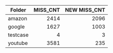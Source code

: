 | Folder | MISS\_CNT | NEW MISS\_CNT
|---|---:|---:|
| amazon | 2414 | 2096
| google | 1627 | 1003
| testcase | 4 | 3
| youtube | 3581 | 235
